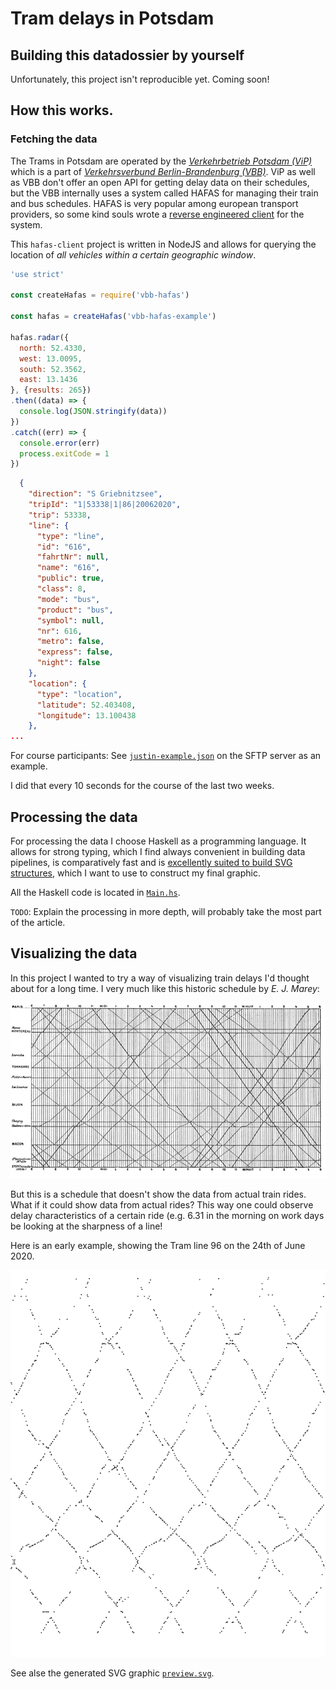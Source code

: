 # Tram delays in Potsdam

## Building this datadossier by yourself

Unfortunately, this project isn't reproducible yet. Coming soon!


## How this works.

### Fetching the data

The Trams in Potsdam are operated by the [*Verkehrbetrieb Potsdam (ViP)*](https://www.swp-potsdam.de/de/verkehr/) which is a part of [*Verkehrsverbund Berlin-Brandenburg (VBB)*](https://www.vbb.de/). ViP as well as VBB don't offer an open API for getting delay data on their schedules, but the VBB internally uses a system called HAFAS for managing their train and bus schedules. HAFAS is very popular among european transport providers, so some kind souls wrote a [reverse engineered client](https://github.com/public-transport/hafas-client) for the system.

This `hafas-client` project is written in NodeJS and allows for querying the location of *all vehicles within a certain geographic window*.

```js
'use strict'

const createHafas = require('vbb-hafas')

const hafas = createHafas('vbb-hafas-example')

hafas.radar({
  north: 52.4330,
  west: 13.0095,
  south: 52.3562,
  east: 13.1436
}, {results: 265})
.then((data) => {
  console.log(JSON.stringify(data))
})
.catch((err) => {
  console.error(err)
  process.exitCode = 1
})
```

```json
  {
    "direction": "S Griebnitzsee",
    "tripId": "1|53338|1|86|20062020",
    "trip": 53338,
    "line": {
      "type": "line",
      "id": "616",
      "fahrtNr": null,
      "name": "616",
      "public": true,
      "class": 8,
      "mode": "bus",
      "product": "bus",
      "symbol": null,
      "nr": 616,
      "metro": false,
      "express": false,
      "night": false
    },
    "location": {
      "type": "location",
      "latitude": 52.403408,
      "longitude": 13.100438
    },
...
```

For course participants: See [`justin-example.json`](https://infovis.fh-potsdam.de/datasets/justin-example.json) on the SFTP server as an example.

I did that every 10 seconds for the course of the last two weeks.

## Processing the data

For processing the data I choose Haskell as a programming language. It allows for strong typing, which I find always convenient in building data pipelines, is comparatively fast and is [excellently suited to build SVG structures](http://hackage.haskell.org/package/svg-builder), which I want to use to construct my final graphic.

All the Haskell code is located in [`Main.hs`](extract-from-raw/src/Main.hs).

`TODO`: Explain the processing in more depth, will probably take the most part of the article.


## Visualizing the data

In this project I wanted to try a way of visualizing train delays I'd thought about for a long time. I very much like this historic schedule by *E. J. Marey*:

![](marey.jpg)

But this is a schedule that doesn't show the data from actual train rides. What if it could show data from actual rides? This way one could observe delay characteristics of a certain ride (e.g. 6.31 in the morning on work days be looking at the sharpness of a line!

Here is an early example, showing the Tram line 96 on the 24th of June 2020.

![](preview.png)

See alse the generated SVG graphic [`preview.svg`](preview.svg).
